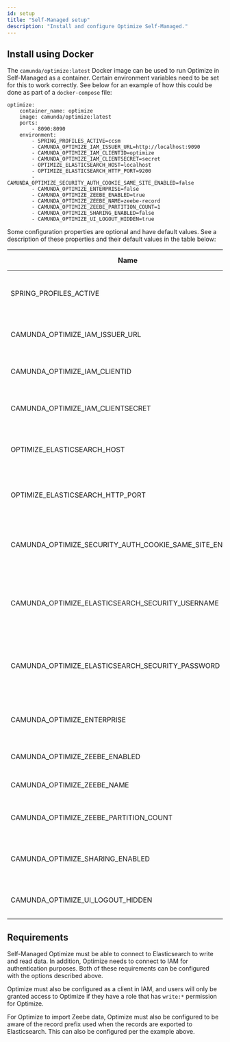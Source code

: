 ```yaml
---
id: setup
title: "Self-Managed setup"
description: "Install and configure Optimize Self-Managed."
---
```


## Install using Docker

The `camunda/optimize:latest` Docker image can be used to run Optimize in Self-Managed as a container. Certain environment
variables need to be set for this to work correctly. See below for an example of how this could be done as
part of a `docker-compose` file:

```
optimize:
    container_name: optimize
    image: camunda/optimize:latest
    ports:
        - 8090:8090
    environment:
        - SPRING_PROFILES_ACTIVE=ccsm
        - CAMUNDA_OPTIMIZE_IAM_ISSUER_URL=http://localhost:9090
        - CAMUNDA_OPTIMIZE_IAM_CLIENTID=optimize
        - CAMUNDA_OPTIMIZE_IAM_CLIENTSECRET=secret
        - OPTIMIZE_ELASTICSEARCH_HOST=localhost
        - OPTIMIZE_ELASTICSEARCH_HTTP_PORT=9200
        - CAMUNDA_OPTIMIZE_SECURITY_AUTH_COOKIE_SAME_SITE_ENABLED=false
        - CAMUNDA_OPTIMIZE_ENTERPRISE=false
        - CAMUNDA_OPTIMIZE_ZEEBE_ENABLED=true
        - CAMUNDA_OPTIMIZE_ZEEBE_NAME=zeebe-record
        - CAMUNDA_OPTIMIZE_ZEEBE_PARTITION_COUNT=1
        - CAMUNDA_OPTIMIZE_SHARING_ENABLED=false
        - CAMUNDA_OPTIMIZE_UI_LOGOUT_HIDDEN=true
```

Some configuration properties are optional and have default values. See a description of these properties and their default values in the table below:

Name | Description                                                                                             | Default value
-----|---------------------------------------------------------------------------------------------------------|--------------
SPRING_PROFILES_ACTIVE | Determines the mode Optimize is to be run in. For Self-Managed, set to `ccsm`.                          |
CAMUNDA_OPTIMIZE_IAM_ISSUER_URL| The URL at which IAM can be accessed by Optimize.                                                       |
CAMUNDA_OPTIMIZE_IAM_CLIENTID | The Client ID used to register Optimize with IAM.                                                       |
CAMUNDA_OPTIMIZE_IAM_CLIENTSECRET | The secret used when registering Optimize with IAM.                                                     |
OPTIMIZE_ELASTICSEARCH_HOST | The address/hostname under which the Elasticsearch node is available.                                   | localhost
OPTIMIZE_ELASTICSEARCH_HTTP_PORT | The port number used by Elasticsearch to accept HTTP connections.                                       | 9200
CAMUNDA_OPTIMIZE_SECURITY_AUTH_COOKIE_SAME_SITE_ENABLED| Determines if `same-site` is enabled for Optimize cookies. This must be set to `false`.     | true
CAMUNDA_OPTIMIZE_ELASTICSEARCH_SECURITY_USERNAME | The username for authentication in environments where a secured Elasticsearch connection is configured. | null
CAMUNDA_OPTIMIZE_ELASTICSEARCH_SECURITY_PASSWORD | The password for authentication in environments where a secured Elasticsearch connection is configured. | null
CAMUNDA_OPTIMIZE_ENTERPRISE | This should only be set to `true` if an Enterprise License has been acquired.                            | true
CAMUNDA_OPTIMIZE_ZEEBE_ENABLED | Enables import of Zeebe data in Optimize.                                                               | false
CAMUNDA_OPTIMIZE_ZEEBE_NAME | The record prefix for exported Zeebe records.                                                           | zeebe-record
CAMUNDA_OPTIMIZE_ZEEBE_PARTITION_COUNT | The number of partitions configured in Zeebe.                                                           | 1
CAMUNDA_OPTIMIZE_SHARING_ENABLED | Disables the sharing feature (this is not currently supported).                                         | false
CAMUNDA_OPTIMIZE_UI_LOGOUT_HIDDEN | Disables the logout button (logout is handled by IAM).                                                  | 1

## Requirements

Self-Managed Optimize must be able to connect to Elasticsearch to write and read data. In addition, Optimize needs to connect to IAM for authentication purposes. Both of these requirements can be configured with the options described above.

Optimize must also be configured as a client in IAM, and users will only be granted access to Optimize if they have a role
that has `write:*` permission for Optimize.

For Optimize to import Zeebe data, Optimize must also be configured to be aware of the record prefix used when the records are exported to Elasticsearch. This can also be configured per the example above.

